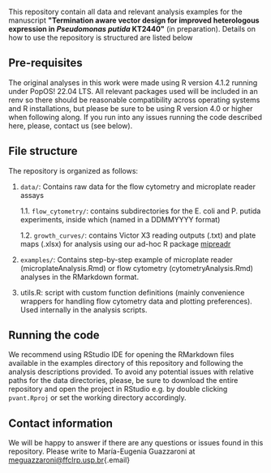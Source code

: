 This repository contain all data and relevant analysis examples for the manuscript **"Termination aware vector design for improved heterologous expression in *Pseudomonas putida* KT2440"** (in preparation). Details on how to use the repository is structured are listed below

## Pre-requisites

The original analyses in this work were made using R version 4.1.2 running under PopOS! 22.04 LTS. All relevant packages used will be included in an renv so there should be reasonable compatibility across operating systems and R installations, but please be sure to be using R version 4.0 or higher when following along. If you run into any issues running the code described here, please, contact us (see below).

## File structure

The repository is organized as follows:

1.  `data/`: Contains raw data for the flow cytometry and microplate reader assays

    1.1. `flow_cytometry/`: contains subdirectories for the E. coli and P. putida experiments, inside which (named in a DDMMYYYY format)

    1.2. `growth_curves/`: contains Victor X3 reading outputs (.txt) and plate maps (.xlsx) for analysis using our ad-hoc R package [mipreadr](github.com/viana-guilherme/mipreadr)

2.  `examples/`: Contains step-by-step example of microplate reader (microplateAnalysis.Rmd) or flow cytometry (cytometryAnalysis.Rmd) analyses in the RMarkdown format.

3.  utils.R: script with custom function definitions (mainly convenience wrappers for handling flow cytometry data and plotting preferences). Used internally in the analysis scripts.

## Running the code

We recommend using RStudio IDE for opening the RMarkdown files available in the examples directory of this repository and following the analysis descriptions provided. To avoid any potential issues with relative paths for the data directories, please, be sure to download the entire repository and open the project in RStudio e.g. by double clicking `pvant.Rproj` or set the working directory accordingly.

## Contact information

We will be happy to answer if there are any questions or issues found in this repository. Please write to María-Eugenia Guazzaroni at [meguazzaroni\@ffclrp.usp.br](mailto:meguazzaroni@ffclrp.usp.br){.email}
